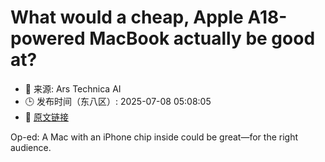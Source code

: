 # What would a cheap, Apple A18-powered MacBook actually be good at?
- 📅 来源: Ars Technica AI
- 🕒 发布时间（东八区）: 2025-07-08 05:08:05
- 🔗 [原文链接](https://arstechnica.com/apple/2025/07/what-would-a-cheap-apple-a18-powered-macbook-actually-be-good-at/)

Op-ed: A Mac with an iPhone chip inside could be great—for the right audience.